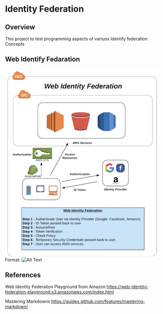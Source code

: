 # Identity Federation

## Overview
This project to test programming aspects of variuos Identify federation Concepts

## Web Identify Fedaration



![Architecture](/img/architecture.png)
Format: ![Alt Text](url)

## References

Web Identity Federation Playground  from Amazon
https://web-identity-federation-playground.s3.amazonaws.com/index.html

Mastering Markdowns
https://guides.github.com/features/mastering-markdown/



